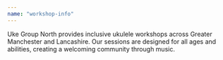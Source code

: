 ```yaml
---
name: "workshop-info"
---
```


Uke Group North provides inclusive ukulele workshops across Greater Manchester and Lancashire. Our sessions are designed for all ages and abilities, creating a welcoming community through music.
